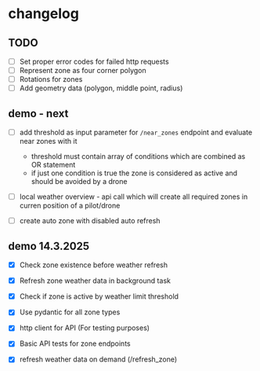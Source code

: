 # changelog
## TODO
- [ ] Set proper error codes for failed http requests
- [ ] Represent zone as four corner polygon
- [ ] Rotations for zones
- [ ] Add geometry data (polygon, middle point, radius)

## demo - next
- [ ] add threshold as input parameter for `/near_zones` endpoint and evaluate near zones with it
  - threshold must contain array of conditions which are combined as OR statement
  - if just one condition is true the zone is considered as active and should be avoided by a drone

- [ ] local weather overview - api call which will create all required zones in curren position of a pilot/drone

- [ ] create auto zone with disabled auto refresh

## demo 14.3.2025
- [x] Check zone existence before weather refresh
- [x] Refresh zone weather data in background task
- [x] Check if zone is active by weather limit threshold
- [x] Use pydantic for all zone types
- [x] http client for API (For testing purposes)
- [x] Basic API tests for zone endpoints
- [x] refresh weather data on demand (/refresh_zone)


